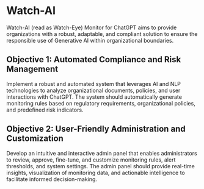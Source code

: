 # Watch-AI
Watch-AI (read as Watch-Eye) Monitor for ChatGPT aims to provide organizations with a robust, adaptable, and compliant solution to ensure the responsible use of Generative AI within organizational boundaries.

## Objective 1: Automated Compliance and Risk Management

Implement a robust and automated system that leverages AI and NLP technologies to analyze organizational documents, policies, and user interactions with ChatGPT. The system should automatically generate monitoring rules based on regulatory requirements, organizational policies, and predefined risk indicators.


## Objective 2: User-Friendly Administration and Customization

Develop an intuitive and interactive admin panel that enables administrators to review, approve, fine-tune, and customize monitoring rules, alert thresholds, and system settings. The admin panel should provide real-time insights, visualization of monitoring data, and actionable intelligence to facilitate informed decision-making.
